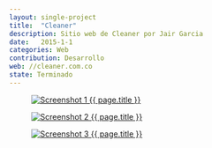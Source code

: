 ```yaml
---
layout: single-project
title:  "Cleaner"
description: Sitio web de Cleaner por Jair Garcia
date:   2015-1-1
categories: Web
contribution: Desarrollo
web: //cleaner.com.co
state: Terminado
---
```


<figure class="single-project__image">
	<a href="{{ page.web }}" target="_blank">
		<img src="{{ post.url }}/images/cleaner/Screenshot_1-min.png" alt="Screenshot 1 {{ page.title }}">
	</a>
</figure>
<figure class="single-project__image">
	<a href="{{ page.web }}" target="_blank">
		<img src="{{ post.url }}/images/cleaner/Screenshot_2-min.png" alt="Screenshot 2 {{ page.title }}">
	</a>
</figure>
<figure class="single-project__image">
	<a href="{{ page.web }}" target="_blank">
		<img src="{{ post.url }}/images/cleaner/Screenshot_3-min.png" alt="Screenshot 3 {{ page.title }}">
	</a>
</figure>
